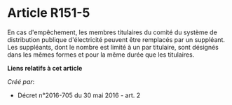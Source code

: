 # Article R151-5

En cas d'empêchement, les membres titulaires du comité du système de distribution publique d'électricité peuvent être
remplacés par un suppléant. Les suppléants, dont le nombre est limité à un par titulaire, sont désignés dans les mêmes formes
et pour la même durée que les titulaires.

**Liens relatifs à cet article**

_Créé par_:

  - Décret n°2016-705 du 30 mai 2016 - art. 2
